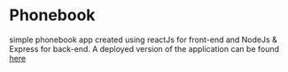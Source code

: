 # Phonebook
simple phonebook app created using reactJs for front-end and NodeJs & Express for back-end. 
A deployed version of the application can be found [here](https://phonebook-app-kianvf.fly.dev)
